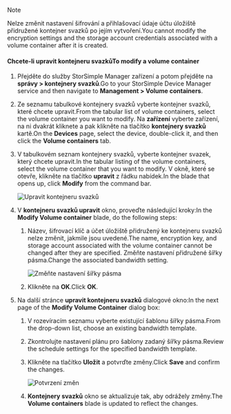 <!--author=alkohli last changed: 07/05/2017-->

> [!NOTE] 
> <span data-ttu-id="58b9f-101">Nelze změnit nastavení šifrování a přihlašovací údaje účtu úložiště přidružené kontejner svazků po jejím vytvoření.</span><span class="sxs-lookup"><span data-stu-id="58b9f-101">You cannot modify the encryption settings and the storage account credentials associated with a volume container after it is created.</span></span>

#### <a name="to-modify-a-volume-container"></a><span data-ttu-id="58b9f-102">Chcete-li upravit kontejneru svazků</span><span class="sxs-lookup"><span data-stu-id="58b9f-102">To modify a volume container</span></span>

1. <span data-ttu-id="58b9f-103">Přejděte do služby StorSimple Manager zařízení a potom přejděte na **správy > kontejnery svazků**.</span><span class="sxs-lookup"><span data-stu-id="58b9f-103">Go to your StorSimple Device Manager service and then navigate to **Management > Volume containers**.</span></span>

2. <span data-ttu-id="58b9f-104">Ze seznamu tabulkové kontejnery svazků vyberte kontejner svazků, které chcete upravit.</span><span class="sxs-lookup"><span data-stu-id="58b9f-104">From the tabular list of volume containers, select the volume container you want to modify.</span></span> <span data-ttu-id="58b9f-105">Na **zařízení** vyberte zařízení, na ni dvakrát kliknete a pak klikněte na tlačítko **kontejnery svazků** kartě.</span><span class="sxs-lookup"><span data-stu-id="58b9f-105">On the **Devices** page, select the device, double-click it, and then click the **Volume containers** tab.</span></span>

2. <span data-ttu-id="58b9f-106">V tabulkovém seznam kontejnery svazků, vyberte kontejner svazek, který chcete upravit.</span><span class="sxs-lookup"><span data-stu-id="58b9f-106">In the tabular listing of the volume containers, select the volume container that you want to modify.</span></span> <span data-ttu-id="58b9f-107">V okně, které se otevře, klikněte na tlačítko **upravit** z řádku nabídek.</span><span class="sxs-lookup"><span data-stu-id="58b9f-107">In the blade that opens up, click **Modify** from the command bar.</span></span>

    ![Upravit kontejneru svazků](./media/storsimple-8000-modify-volume-container/modify-vol-container1.png)

3. <span data-ttu-id="58b9f-109">V **kontejneru svazků upravit** okno, proveďte následující kroky:</span><span class="sxs-lookup"><span data-stu-id="58b9f-109">In the **Modify Volume container** blade, do the following steps:</span></span>
   
   1. <span data-ttu-id="58b9f-110">Název, šifrovací klíč a účet úložiště přidružený ke kontejneru svazků nelze změnit, jakmile jsou uvedené.</span><span class="sxs-lookup"><span data-stu-id="58b9f-110">The name, encryption key, and storage account associated with the volume container cannot be changed after they are specified.</span></span> <span data-ttu-id="58b9f-111">Změňte nastavení přidružené šířky pásma.</span><span class="sxs-lookup"><span data-stu-id="58b9f-111">Change the associated bandwidth setting.</span></span>
      
       ![Změňte nastavení šířky pásma](./media/storsimple-8000-modify-volume-container/modify-vol-container2.png)

   2.  <span data-ttu-id="58b9f-113">Klikněte na **OK**.</span><span class="sxs-lookup"><span data-stu-id="58b9f-113">Click **OK**.</span></span>
4. <span data-ttu-id="58b9f-114">Na další stránce **upravit kontejneru svazků** dialogové okno:</span><span class="sxs-lookup"><span data-stu-id="58b9f-114">In the next page of the **Modify Volume Container** dialog box:</span></span>
   
   1. <span data-ttu-id="58b9f-115">V rozevíracím seznamu vyberte existující šablonu šířky pásma.</span><span class="sxs-lookup"><span data-stu-id="58b9f-115">From the drop-down list, choose an existing bandwidth template.</span></span>
   2. <span data-ttu-id="58b9f-116">Zkontrolujte nastavení plánu pro šablony zadaný šířky pásma.</span><span class="sxs-lookup"><span data-stu-id="58b9f-116">Review the schedule settings for the specified bandwidth template.</span></span>
   3. <span data-ttu-id="58b9f-117">Klikněte na tlačítko **Uložit** a potvrďte změny.</span><span class="sxs-lookup"><span data-stu-id="58b9f-117">Click **Save** and confirm the changes.</span></span>
      
       ![Potvrzení změn](./media/storsimple-8000-modify-volume-container/modify-vol-container3.png)

   3. <span data-ttu-id="58b9f-119">**Kontejnery svazků** okno se aktualizuje tak, aby odrážely změny.</span><span class="sxs-lookup"><span data-stu-id="58b9f-119">The **Volume containers** blade is updated to reflect the changes.</span></span>

